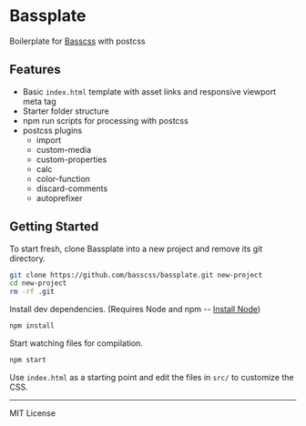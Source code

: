 # Bassplate
Boilerplate for [Basscss](http://basscss.com) with postcss

## Features

- Basic `index.html` template with asset links and responsive viewport meta tag
- Starter folder structure
- npm run scripts for processing with postcss
- postcss plugins
  - import
  - custom-media
  - custom-properties
  - calc
  - color-function
  - discard-comments
  - autoprefixer

## Getting Started

To start fresh, clone Bassplate into a new project and remove its git directory.

``` bash
git clone https://github.com/basscss/bassplate.git new-project
cd new-project
rm -rf .git
```

Install dev dependencies. (Requires Node and npm -- [Install Node](http://nodejs.org/download/))

``` bash
npm install
```

Start watching files for compilation.

``` bash
npm start
```

Use `index.html` as a starting point and edit the files in `src/` to customize the CSS.

---

MIT License

